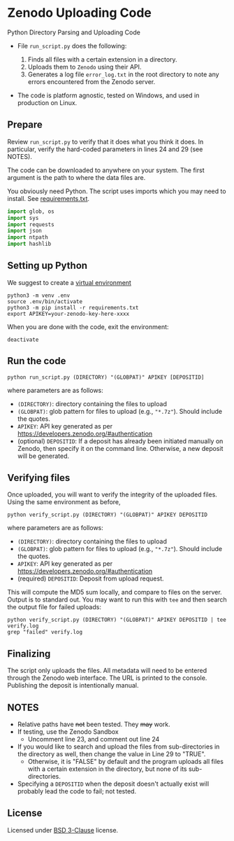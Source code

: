 # Zenodo Uploading Code

Python Directory Parsing and Uploading Code 

- File `run_script.py` does the following:
    1. Finds all files with a certain extension in a directory.
    2. Uploads them to `Zenodo` using their API.
    3. Generates a log file `error_log.txt` in the root directory to note any errors encountered from the Zenodo server.

- The code is platform agnostic, tested on Windows, and used in production on Linux. 

## Prepare

Review `run_script.py` to verify that it does what you think it does. In particular, verify the hard-coded parameters in lines 24 and 29 (see NOTES).

The code can be downloaded to anywhere on your system. The first argument is the path to where the data files are.

You obviously need Python. The script uses imports which you may need to install. See [requirements.txt](requirements.txt).

```python
import glob, os
import sys
import requests
import json
import ntpath
import hashlib
```

## Setting up Python

We suggest to create a [virtual environment](https://docs.python.org/3/library/venv.html)

```{bash}
python3 -m venv .env
source .env/bin/activate
python3 -m pip install -r requirements.txt
export APIKEY=your-zenodo-key-here-xxxx
```

When you are done with the code, exit the environment:

```{bash}
deactivate
```

## Run the code

```{bash}
python run_script.py (DIRECTORY) "(GLOBPAT)" APIKEY [DEPOSITID]
```
where parameters are as follows:

- `(DIRECTORY)`: directory containing the files to upload
- `(GLOBPAT)`: glob pattern for files to upload (e.g., `"*.7z"`). Should include the quotes.
- `APIKEY`: API key generated as per https://developers.zenodo.org/#authentication
- (optional) `DEPOSITID`: If a deposit has already been initiated manually on Zenodo, then specify it on the command line. Otherwise, a new deposit will be generated.

## Verifying files

Once uploaded, you will want to verify the integrity of the uploaded files. Using the same environment as before,


```{bash}
python verify_script.py (DIRECTORY) "(GLOBPAT)" APIKEY DEPOSITID
```
where parameters are as follows:

- `(DIRECTORY)`: directory containing the files to upload
- `(GLOBPAT)`: glob pattern for files to upload (e.g., `"*.7z"`). Should include the quotes.
- `APIKEY`: API key generated as per https://developers.zenodo.org/#authentication
- (required) `DEPOSITID`: Deposit from upload request.

This will compute the MD5 sum locally, and compare to files on the server. Output is to standard out. You may want to run this with `tee` and then search the output file for failed uploads:


```{bash}
python verify_script.py (DIRECTORY) "(GLOBPAT)" APIKEY DEPOSITID | tee verify.log
grep "failed" verify.log
```

## Finalizing

The script only uploads the files. All metadata will need to be entered through the Zenodo web interface. The URL is printed to the console. Publishing the deposit is intentionally manual.

## NOTES

- Relative paths have <strike>not</strike> been tested. They <strike>may</strike> work.
- If testing, use the Zenodo Sandbox
    - Uncomment line 23, and comment out line 24
- If you would like to search and upload the files from sub-directories in the directory as well, then change the value in Line 29 to "TRUE". 
    - Otherwise, it is "FALSE" by default and the program uploads all files with a certain extension in the directory, but none of its sub-directories.
- Specifying a `DEPOSITID` when the deposit doesn't actually exist will probably lead the code to fail; not tested.


## License

Licensed under [BSD 3-Clause](LICENSE) license.

